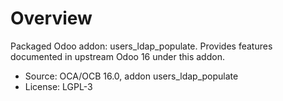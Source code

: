 # Overview

Packaged Odoo addon: users_ldap_populate. Provides features documented in upstream Odoo 16 under this addon.

- Source: OCA/OCB 16.0, addon users_ldap_populate
- License: LGPL-3
